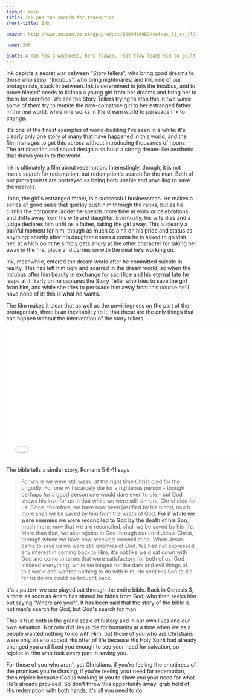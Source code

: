```yaml
---
layout: main
title: Ink and the search for redemption
short-title: Ink

amazon: http://www.amazon.co.uk/gp/product/B004M169BC/ref=as_li_ss_tl?ie=UTF8&camp=1634&creative=19450&creativeASIN=B004M169BC&linkCode=as2&tag=theothevawil-21

name: Ink

quote: A man has a weakness, he's flawed. That flaw leads him to guilt. The guilt leads him to shame. The shame he compensates with pride and vanity. And when pride fails, despair takes over and they all lead to his destruction. It will become his fate... Something's gotta stop the flow.
---
```

Ink depicts a secret war between "Story tellers", who bring good dreams to those who seep; "Incubus", who bring nightmares; and Ink, one of our protagonists, stuck in between. Ink is determined to join the Incubus, and to prove himself needs to kidnap a young girl from her dreams and bring her to them for sacrifice. We see the Story Tellers trying to stop this in two ways: some of them try to reunite the now-comatose girl to her estranged father in the real world, while one works in the dream world to persuade Ink to change.

It's one of the finest examples of world-building I've seen in a while: it's clearly only one story of many that have happened in this world, and the film manages to get this across without introducing thousands of nouns. The art direction and sound design also build a strong dream-like aesthetic that draws you in to the world.

Ink is ultimately a film about redemption. Interestingly, though, it is not man's search for redemption, but redemption's search for the man. Both of our protagonists are portrayed as being both unable and unwilling to save themselves.

John, the girl's estranged father, is a successful businessman. He makes a series of good sales that quickly push him through the ranks, but as he climbs the corporate ladder he spends more time at work or celebrations and drifts away from his wife and daughter. Eventually, his wife dies and a judge declares him unfit as a father, taking the girl away. This is clearly a painful moment for him, though as much as a hit on his pride and status as anything: shortly after his daughter enters a coma he is asked to go visit her, at which point he simply gets angry at the other character for taking her away in the first place and carries on with the deal he's working on.

Ink, meanwhile, entered the dream world after he committed suicide in reality. This has left him ugly and scarred in the dream world, so when the Incubus offer him beauty in exchange for sacrifice and his eternal fate he leaps at it. Early on he captures the Story Teller who tries to save the girl from him, and while she tries to persuade him away from this course he'll have none of it: this is what he wants.

The film makes it clear that as well as the unwillingness on the part of the protagonists, there is an inevitability to it, that these are the only things that can happen without the intervention of the story tellers.

<iframe width="630" height="355" src="//www.youtube.com/embed/HRq4pqtXTbE" frameborder="0" allowfullscreen="true"> </iframe>

The bible tells a similar story, Romans 5:6-11 says

>For while we were still weak, at the right time Christ died for the ungodly. For one will scarcely die for a righteous person - though perhaps for a good person one would dare even to die - but God shows his love for us in that while we were still sinners, Christ died for us. Since, therefore, we have now been justified by his blood, much more shall we be saved by him from the wrath of God. **For if while we were enemies we were reconciled to God by the death of his Son**, much more, now that we are reconciled, shall we be saved by his life. More than that, we also rejoice in God through our Lord Jesus Christ, through whom we have now received reconciliation.
When Jesus came to save us we were still enemies of God. We had not expressed any interest in coming back to Him, it's not like we'd sat down with God and come to terms that were satisfactory for both of us. God initiated everything, while we longed for the dark and evil things of this world and wanted nothing to do with Him, He sent His Son to die for us do we could be brought back.

It's a pattern we see played out through the entire bible. Back in Genesis 3, almost as soon as Adam has sinned he hides from God, who then seeks him out saying "Where are you?". It has been said that the story of the bible is not man's search for God, but God's search for man.

This is true both in the grand scale of history and in our own lives and our own salvation. Not only did Jesus die for humanity at a time when we as a people wanted nothing to do with Him, but those of you who are Christians were only able to accept His offer of life because His Holy Spirit had already changed you and fixed you enough to see your need for salvation, so rejoice in Him who took every part in saving you.

For those of you who aren't yet Christians, if you're feeling the emptiness of the promises you're chasing, if you're feeling your need for redemption, then rejoice because God is working in you to show you your need for what He's already provided. So don't throw this opportunity away, grab hold of His redemption with both hands, it's all you need to do.
